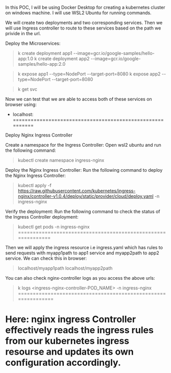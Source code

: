 In this POC, I will be using Docker Desktop for creating a kubernetes cluster on windows machine. I will use WSL2 Ubuntu for running commands.

We will create two deployments and two corresponding services. Then we will use Ingress controller to route to these services based on the path we privide in the url.

Deploy the Microservices:
>k create deployment app1 --image=gcr.io/google-samples/hello-app:1.0
>k create deployment app2 --image=gcr.io/google-samples/hello-app:2.0

> k expose app1 --type=NodePort --target-port=8080
> k expose app2 --type=NodePort --target-port=8080

> k get svc

Now we can test that we are able to access both of these services on browser using:
- localhost:<NodePort>
==========================================================

Deploy Nginx Ingress Controller

Create a namespace for the Ingress Controller: Open wsl2 ubuntu and run the following command:

>kubectl create namespace ingress-nginx

Deploy the Nginx Ingress Controller: Run the following command to deploy the Nginx Ingress Controller:

>kubectl apply -f https://raw.githubusercontent.com/kubernetes/ingress-nginx/controller-v1.0.4/deploy/static/provider/cloud/deploy.yaml -n ingress-nginx

Verify the deployment: Run the following command to check the status of the Ingress Controller deployment:

>kubectl get pods -n ingress-nginx
=============================================================

Then we will apply the ingress resource i.e ingress.yaml which has rules to send requests with myapp1path to app1 service and myapp2path to app2 service. We can check this in browser:
>localhost/myapp1path
>localhost/myapp2path

You can also check nginx-controller logs as you access the above urls:
>k logs <ingress-nginx-controller-POD_NAME> -n ingress-nginx
==============================================================

Here: nginx ingress Controller effectively reads the ingress rules from our kubernetes ingress resourse and updates its own configuration accordingly.
===============================================================

